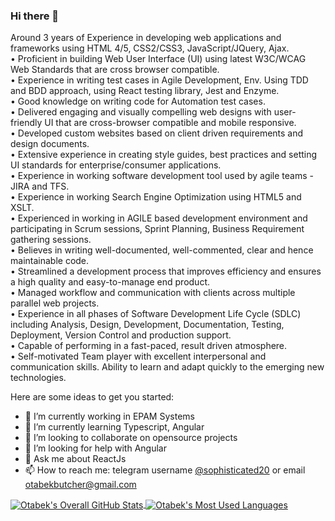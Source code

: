 ### Hi there 👋
Around 3 years of Experience in developing web applications and frameworks using HTML 4/5, CSS2/CSS3, JavaScript/JQuery, Ajax.
<br>
• Proficient in building Web User Interface (UI) using latest W3C/WCAG Web Standards that are cross browser compatible.<br>
• Experience in writing test cases in Agile Development, Env. Using TDD and BDD approach, using React testing library, Jest and Enzyme.<br>
• Good knowledge on writing code for Automation test cases.<br>
• Delivered engaging and visually compelling web designs with user-friendly UI that are cross-browser compatible and mobile responsive.<br>
• Developed custom websites based on client driven requirements and design documents.<br>
• Extensive experience in creating style guides, best practices and setting UI standards for enterprise/consumer applications.<br>
• Experience in working software development tool used by agile teams - JIRA and TFS.<br>
• Experience in working Search Engine Optimization using HTML5 and XSLT.<br>
• Experienced in working in AGILE based development environment and participating in Scrum sessions, Sprint Planning, Business Requirement gathering sessions.<br>
• Believes in writing well-documented, well-commented, clear and hence maintainable code.<br>
• Streamlined a development process that improves efficiency and ensures a high quality and easy-to-manage end product.<br>
• Managed workflow and communication with clients across multiple parallel web projects.<br>
• Experience in all phases of Software Development Life Cycle (SDLC) including Analysis, Design, Development, Documentation, Testing, Deployment, Version Control and production support.<br>
• Capable of performing in a fast-paced, result driven atmosphere.<br>
• Self-motivated Team player with excellent interpersonal and communication skills. Ability to learn and adapt quickly to the emerging new technologies.<br>

Here are some ideas to get you started:
- 🔭 I’m currently working in EPAM Systems
- 🌱 I’m currently learning Typescript, Angular
- 👯 I’m looking to collaborate on opensource projects
- 🤔 I’m looking for help with Angular
- 💬 Ask me about ReactJs
- 📫 How to reach me: telegram username <a href="https://t.me/sophisticated20">@sophisticated20</a> or email otabekbutcher@gmail.com


<a href="#">
  <img align="center" alt="Otabek's Overall GitHub Stats" src="https://github-readme-stats.vercel.app/api?username=u1810291&count_private=true&hide_border=true&show_icons=true&title_color=fff&icon_color=fff&text_color=fff&bg_color=000000" />
</a>

<a href="#">
  <img align="center" alt="Otabek's Most Used Languages" src="https://github-readme-stats.vercel.app/api/top-langs/?username=u1810291&layout=compact&langs_count=20&hide_border=true&show_icons=true&title_color=fff&icon_color=fff&text_color=fff&bg_color=000000" />
</a>

